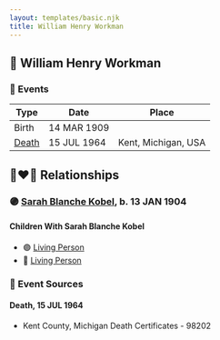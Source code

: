 ```yaml
---
layout: templates/basic.njk
title: William Henry Workman
---
```

## 🔵 William Henry Workman

### 📆 Events

Type | Date | Place
------ | ------ | ------
Birth | 14 MAR 1909 |
[Death](#event-event-3) | 15 JUL 1964 | Kent, Michigan, USA

## 👩‍❤️‍👨 Relationships

### 🟣 [Sarah Blanche Kobel](/people/4/40397804), b. 13 JAN 1904

#### Children With Sarah Blanche Kobel
* 🟣 [Living Person](/people/6/68599690)
* 🔵 [Living Person](/people/5/52114384)
### 📰 Event Sources

#### <a id="event-event-3"></a> Death, 15 JUL 1964
* Kent County, Michigan Death Certificates  - 98202
